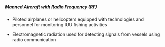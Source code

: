 ##### **Manned Aircraft with Radio Frequency (RF)**

- Piloted airplanes or helicopters equipped with technologies and personnel for monitoring IUU fishing activities

- Electromagnetic radiation used for detecting signals from vessels using radio communication

